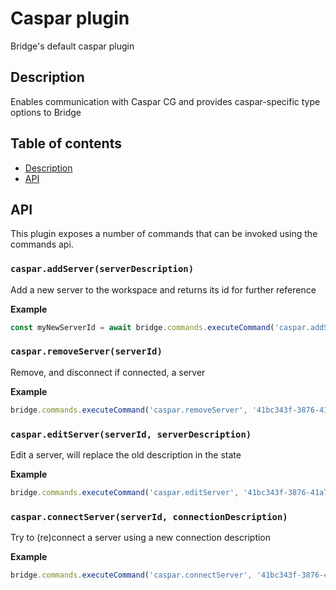 # Caspar plugin
Bridge's default caspar plugin

## Description
Enables communication with Caspar CG and provides caspar-specific type options to Bridge

## Table of contents
- [Description](#description)
- [API](#api)

## API
This plugin exposes a number of commands that can be invoked using the commands api.

### `caspar.addServer(serverDescription)`
Add a new server to the workspace and returns
its id for further reference

**Example**
```javascript
const myNewServerId = await bridge.commands.executeCommand('caspar.addServer', { name: 'My server' })
```

### `caspar.removeServer(serverId)`
Remove, and disconnect if connected, a server

**Example**
```javascript
bridge.commands.executeCommand('caspar.removeServer', '41bc343f-3876-41a7-b142-2f31f768f68b')
```

### `caspar.editServer(serverId, serverDescription)`
Edit a server, will replace the old description in the state

**Example**
```javascript
bridge.commands.executeCommand('caspar.editServer', '41bc343f-3876-41a7-b142-2f31f768f68b', { name: 'A new name' })
```

### `caspar.connectServer(serverId, connectionDescription)`
Try to (re)connect a server using a new connection description

**Example**
```javascript
bridge.commands.executeCommand('caspar.connectServer', '41bc343f-3876-41a7-b142-2f31f768f68b', { host: 'localhost', port: 5250 })
```